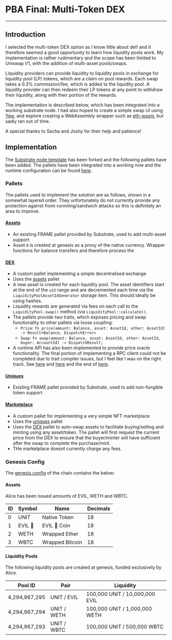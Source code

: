 # PBA Final: Multi-Token DEX

---

## Introduction
I selected the multi-token DEX option as I know little about defi and it therefore seemed a good opportunity to
learn how liquidity pools work. My implementation is rather rudimentary and the scope has been limited to
Uniswap V1, with the addition of multi-asset pools/swaps.

Liquidity providers can provide liquidity to liquidity pools in exchange for liquidity pool (LP) tokens, which are a
claim on pool rewards. Each swap takes a 0.3% commission/fee, which is added to the liquidity pool. A liquidity
provider can then redeem their LP tokens at any point to withdraw their liquidity, along with their portion of the
rewards.

The implementation is described below, which has been integrated into a working substrate node. 
I had also hoped to create a simple swap UI using [Yew](https://yew.rs/), and explore creating a WebAssembly wrapper such as
[eth-wasm](https://github.com/evilrobotindustries/eth-wasm), but sadly ran out of time.

A special thanks to Sacha and Joshy for their help and patience!

## Implementation
The [Substrate node template](https://github.com/substrate-developer-hub/substrate-node-template) has been forked 
and the following pallets have been added. The pallets have been integrated into a working now and the 
runtime configuration can be found [here](runtime/src/lib.rs).

### Pallets
The pallets used to implement the solution are as follows, shown in a somewhat layered order. They unfortunately do 
not currently provide any protection against front-runnning/sandwich attacks so this is definitely an area to improve.

#### [Assets](https://github.com/paritytech/substrate/tree/master/frame/assets) 
  - An existing FRAME pallet provided by Substrate, used to add multi-asset support
  - Asset `0` is created at genesis as a proxy of the native currency. Wrapper functions for balance transfers and 
    therefore process the

#### **[DEX](pallets/dex)**
  - A custom pallet implementing a simple decentralised exchange
  - Uses the [assets](https://github.com/paritytech/substrate/tree/master/frame/assets) pallet
  - A new asset is created for each liquidity pool. The asset identifiers start at the end of the `u32` range and
        are decremented each time via the `LiquidityPoolAssetIdGenerator` storage item. This should ideally be using 
    hashes.
  - Liquidity rewards are generated via fees on each call to the `LiquidityPool.swap()` method (via 
    `LiquidityPool::calculate()`.
  - The pallets provide two traits, which exposes pricing and swap functionality to other pallets via loose coupling:
    - `Price`: `fn price(amount: Balance, asset: AssetId, other: AssetId) -> Result<Balance, DispatchError>`
    - `Swap`: `fn swap(amount: Balance, asset: AssetId, other: AssetId, buyer: AccountId) -> DispatchResult;`
  - A runtime API has also been implemented to provide price oracle functionality. The final portion of implementing a 
    RPC client could not be completed due to trait compiler issues, but I feel like I was on the right track. See 
    [here](node/src/rpc.rs) and [here](pallets/dex/rpc) and the end of [here](runtime/src/lib.rs).

#### [Uniques](https://github.com/paritytech/substrate/tree/master/frame/uniques)
  - Existing FRAME pallet provided by Substrate, used to add non-fungible token support

#### **[Marketplace](pallets/marketplace)**
  - A custom pallet for implementing a very simple NFT marketplace
  - Uses the [uniques](https://github.com/paritytech/substrate/tree/master/frame/uniques) pallet
  - Uses the [DEX](pallets/dex) pallet to auto-swap assets to facilitate buying/selling and minting using any 
    asset/token. The pallet will first request the current price from the DEX to ensure that the buyer/minter will 
    have sufficient after the swap to complete the purchase/mint.
  - THe marketplace doesnt currently charge any fees.

### Genesis Config
The [genesis config](node/src/chain_spec.rs) of the chain contains the below:

#### Assets
Alice has been issued amounts of EVIL, WETH and WBTC.

| ID  | Symbol  | Name            | Decimals |
|-----|---------|-----------------|----------|
| 0   | UNIT    | Native Token    | 18       |
| 1   | EVIL 🤖 | EVIL 🤖 Coin    | 18       |
| 2   | WETH    | Wrapped Ether   | 18       |
| 3   | WBTC    | Wrapped Bitcoin | 18       |

#### Liquidity Pools
The following liquidity pools are created at genesis, funded exclusively by Alice.

| Pool ID       | Pair        | Liquidity                      |
|---------------|-------------|--------------------------------|
| 4,294,967,295 | UNIT / EVIL | 100,000 UNIT / 10,000,000 EVIL |
| 4,294,967,294 | UNIT / WETH | 100,000 UNIT / 1,000,000 WETH  |
| 4,294,967,293 | UNIT / WBTC | 100,000 UNIT / 500,000 WBTC    |
